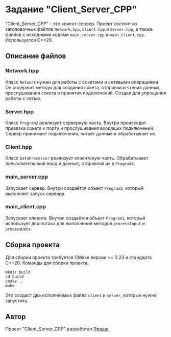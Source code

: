 # Задание "Client_Server_CPP"

"Client_Server_CPP" - это клиент-сервер. Проект состоит из заголовочных файлов `Network.hpp`, `Client.hpp` и `Server.hpp`, а также файлов с исходными кодами `main_server.cpp` и `main_client.cpp`. Используется C++20.

## Описание файлов

### Network.hpp

Класс `Network` нужен для работы с сокетами и сетевыми операциями. Он содержит методы для создания сокета, отправки и чтения данных, прослушивания сокета и принятия подключений. Создал для упрощения работы с сетью.

### Server.hpp

Класс `Program2` реализует серверную часть. Внутри происходит привязка сокета к порту и прослушивания входящих подключений. Сервер принимает подключения, читает данные и обрабатывает их.

### Client.hpp

Класс `DataProcessor` реализует клиентскую часть. Обрабатывает пользовательский ввод и данные, отправляя их в `Program2`.

### main_server.cpp

Запускает сервер. Внутри создаётся объект `Program2`, который выполняет запуск сервера.

### main_client.cpp

Запускает клиента. Внутри создаётся объект `Program1`, который использует два потока для выполнения методов `processInput` и `processData`.

## Сборка проекта

Для сборки проекта требуется CMake версии >= 3.23 и стандарта C++20. Команды для сборки проекта:

```shell
mkdir build
cd build
cmake ..
make
```

Это создаст два исполняемых файла `client` и `server`, которые нужно запустить.

## Автор

Проект "Client_Server_CPP" разработал [Эрадж](https://github.com/ErajKarimov).

